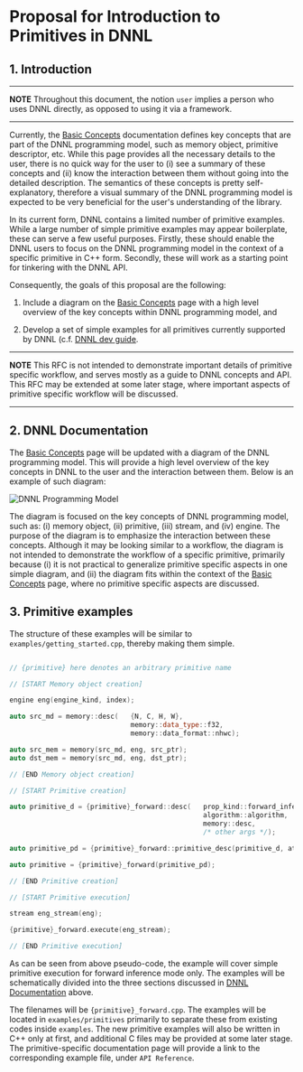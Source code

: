 Proposal for Introduction to Primitives in DNNL
===============================================

## 1. Introduction

---

**NOTE** Throughout this document, the notion `user` implies a person who uses
DNNL directly, as opposed to using it via a framework.

---

Currently, the [Basic
Concepts](https://uxlfoundation.github.io/oneDNN/dev_guide_basic_concepts.html)
documentation defines key concepts that are part of the DNNL programming model,
such as memory object, primitive descriptor, etc. While this page provides all
the necessary details to the user, there is no quick way for the user to (i) see
a summary of these concepts and (ii) know the interaction between them without
going into the detailed description. The semantics of these concepts is pretty
self-explanatory, therefore a visual summary of the DNNL programming model is
expected to be very beneficial for the user's understanding of the library.

In its current form, DNNL contains a limited number of primitive examples. While
a large number of simple primitive examples may appear boilerplate, these can
serve a few useful purposes. Firstly, these should enable the DNNL users to
focus on the DNNL programming model in the context of a specific primitive in
C++ form. Secondly, these will work as a starting point for tinkering with the
DNNL API.

Consequently, the goals of this proposal are the following:

1. Include a diagram on the [Basic
   Concepts](https://uxlfoundation.github.io/oneDNN/dev_guide_basic_concepts.html) page
   with a high level overview of the key concepts within DNNL programming model, and

2. Develop a set of simple examples for all primitives currently supported by DNNL (c.f.
   [DNNL dev guide](https://uxlfoundation.github.io/oneDNN/index.html).

---

**NOTE** This RFC is not intended to demonstrate important details of primitive
specific workflow, and serves mostly as a guide to DNNL concepts and API. This
RFC may be extended at some later stage, where important aspects of primitive
specific workflow will be discussed.

---

## 2. DNNL Documentation

The [Basic
Concepts](https://uxlfoundation.github.io/oneDNN/dev_guide_basic_concepts.html) page
will be updated with a diagram of the DNNL programming model. This will provide
a high level overview of the key concepts in DNNL to the user and the
interaction between them. Below is an example of such diagram:

![](dnnl_programming_model.png "DNNL Programming Model")

The diagram is focused on the key concepts of DNNL programming model, such as:
(i) memory object, (ii) primitive, (iii) stream, and (iv) engine. The purpose of
the diagram is to emphasize the interaction between these concepts. Although it
may be looking similar to a workflow, the diagram is not intended to demonstrate
the workflow of a specific primitive, primarily because (i) it is not practical
to generalize primitive specific aspects in one simple diagram, and (ii) the
diagram fits within the context of the [Basic
Concepts](https://uxlfoundation.github.io/oneDNN/dev_guide_basic_concepts.html) page,
where no primitive specific aspects are discussed.

## 3. Primitive examples

The structure of these examples will be similar to
`examples/getting_started.cpp`, thereby making them simple.

~~~cpp

// {primitive} here denotes an arbitrary primitive name

// [START Memory object creation]

engine eng(engine_kind, index);

auto src_md = memory::desc(   {N, C, H, W}, 
                              memory::data_type::f32,
                              memory::data_format::nhwc);

auto src_mem = memory(src_md, eng, src_ptr);
auto dst_mem = memory(src_md, eng, dst_ptr);

// [END Memory object creation]

// [START Primitive creation]

auto primitive_d = {primitive}_forward::desc(   prop_kind::forward_inference,
                                                algorithm::algorithm,
                                                memory::desc,
                                                /* other args */);

auto primitive_pd = {primitive}_forward::primitive_desc(primitive_d, attr, eng);

auto primitive = {primitive}_forward(primitive_pd);

// [END Primitive creation]

// [START Primitive execution]

stream eng_stream(eng);

{primitive}_forward.execute(eng_stream);

// [END Primitive execution]

~~~

As can be seen from above pseudo-code, the example will cover simple primitive
execution for forward inference mode only. The examples will be schematically
divided into the three sections discussed in [DNNL
Documentation](#2.-DNNL-Documentation) above.

The filenames will be `{primitive}_forward.cpp`. The examples will be located in
`examples/primitives` primarily to separate these from existing codes
inside `examples`. The new primitive examples will also be written in
C++ only at first, and additional C files may be provided at some later stage.
The primitive-specific documentation page will provide a link to the
corresponding example file, under `API Reference`.
